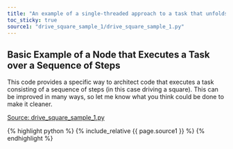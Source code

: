 ```yaml
---
title: "An example of a single-threaded approach to a task that unfolds over time"
toc_sticky: true 
source1: "drive_square_sample_1/drive_square_sample_1.py" 
---
```


## Basic Example of a Node that Executes a Task over a Sequence of Steps

This code provides a specific way to architect code that executes a task consisting of a sequence of steps (in this case driving a square).  This can be improved in many ways, so let me know what you think could be done to make it cleaner.

<a href="{{ page.source1 }}">Source: drive_square_sample_1.py</a>

{% highlight python %}
{% include_relative {{ page.source1 }} %}
{% endhighlight %}
